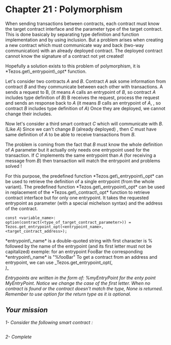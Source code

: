 # Chapter 21 : Polymorphism

<light />

<dialog character="pilot"></dialog>

When sending transactions between contracts, each contract must know the target contract interface and the parameter type of the target contract. This is done basicaly by separating type definition and function implementation and by using inclusion. But a problem arises when creating a new contract which must communicate way and back (two-way communication) with an already deployed contract. The deployed contract cannot know the signature of a contract not yet created!

<!-- prettier-ignore -->Hopefully a solution exists to this problem of polymorphism, it is *Tezos.get\_entrypoint\_opt* function.

Let's consider two contracts _A_ and _B_. Contract _A_ ask some information from contract _B_ and they communicate between each other with transactions.
A sends a request to B, (it means _A_ calls an entrypoint of _B_, so contract _A_ includes type definition of _B_)
B receives the request, process the request and sends an response back to _A_ (it means _B_ calls an entrypoint of _A_, , so contract _B_ includes type definition of _A_)
Once they are deployed, we cannot change their includes.

Now let's consider a third smart contract _C_ which will communicate with _B_. (Like _A_)
Since we can't change _B_ (already deployed) , then _C_ must have same definition of _A_ to be able to receive transactions from _B_.

The problem is coming from the fact that _B_ must know the whole definition of _A_ parameter but it actually only needs one entrypoint used for the transaction. If _C_ implements the same entrypoint than _A_ (for receiving a message from _B_) then transaction will match the entrypoint and problems solved !

<!-- prettier-ignore -->For this purpose, the predefined function *Tezos.get\_entrypoint\_opt* can be used to retrieve the definition of a single entrypoint (from the whole variant).

<!-- prettier-ignore -->The predefined function *Tezos.get\_entrypoint\_opt* can be used in replacement of the *Tezos.get\_contract\_opt* function to retrieve contract interface but for only one entrypoint. It takes the requested entrypoint as parameter (with a special michelson syntax) and the address of the contract.

```
const <variable_name>: option(contract(<type_of_target_contract_parameter>)) = Tezos.get_entrypoint_opt(<entrypoint_name>, <target_contract_address>);
```

<!-- prettier-ignore --> *entrypoint\_name* is a double-quoted string with first character is % followed by the name of the entrypoint (and its first letter must not be capitalized) exemple: for an entrypoint FooBar the corresponding *entrypoint\_name* is "%fooBar"

<!-- prettier-ignore --> To get a contract from an address and entrypoint, we can use _Tezos.get_entrypoint_opt(<entrypoint>, <address>)_

Entrypoints are written in the form of: _%myEntryPoint_ for the enty point _MyEntryPoint_. Notice we change the case of the first letter. When no contract is found or the contract doesn't match the type, _None_ is returned. Remember to use _option_ for the return type as it is optional.

## Your mission

<!-- prettier-ignore -->1- Consider the following smart contract :

```

```

<!-- prettier-ignore -->2- Complete

